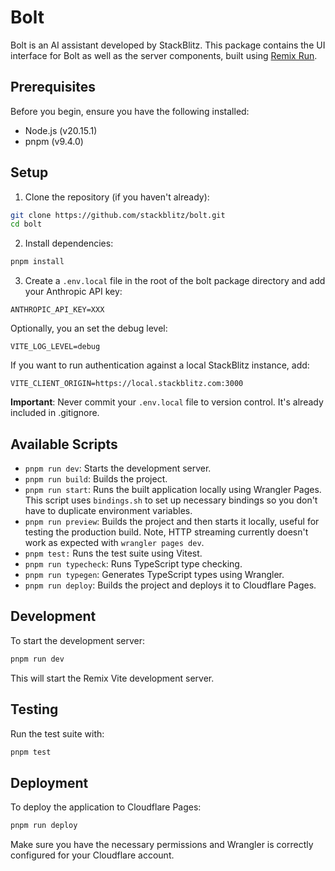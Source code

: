 # Bolt

Bolt is an AI assistant developed by StackBlitz. This package contains the UI interface for Bolt as well as the server components, built using [Remix Run](https://remix.run/).

## Prerequisites

Before you begin, ensure you have the following installed:

- Node.js (v20.15.1)
- pnpm (v9.4.0)

## Setup

1. Clone the repository (if you haven't already):

```bash
git clone https://github.com/stackblitz/bolt.git
cd bolt
```

2. Install dependencies:

```bash
pnpm install
```

3. Create a `.env.local` file in the root of the bolt package directory and add your Anthropic API key:

```
ANTHROPIC_API_KEY=XXX
```

Optionally, you an set the debug level:

```
VITE_LOG_LEVEL=debug
```

If you want to run authentication against a local StackBlitz instance, add:

```
VITE_CLIENT_ORIGIN=https://local.stackblitz.com:3000
```

**Important**: Never commit your `.env.local` file to version control. It's already included in .gitignore.

## Available Scripts

- `pnpm run dev`: Starts the development server.
- `pnpm run build`: Builds the project.
- `pnpm run start`: Runs the built application locally using Wrangler Pages. This script uses `bindings.sh` to set up necessary bindings so you don't have to duplicate environment variables.
- `pnpm run preview`: Builds the project and then starts it locally, useful for testing the production build. Note, HTTP streaming currently doesn't work as expected with `wrangler pages dev`.
- `pnpm test:` Runs the test suite using Vitest.
- `pnpm run typecheck`: Runs TypeScript type checking.
- `pnpm run typegen`: Generates TypeScript types using Wrangler.
- `pnpm run deploy`: Builds the project and deploys it to Cloudflare Pages.

## Development

To start the development server:

```bash
pnpm run dev
```

This will start the Remix Vite development server.

## Testing

Run the test suite with:

```bash
pnpm test
```

## Deployment

To deploy the application to Cloudflare Pages:

```bash
pnpm run deploy
```

Make sure you have the necessary permissions and Wrangler is correctly configured for your Cloudflare account.
